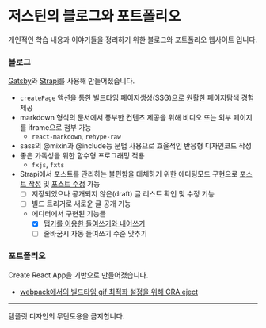 # 저스틴의 블로그와 포트폴리오

개인적인 학습 내용과 이야기들을 정리하기 위한 블로그와 포트폴리오 웹사이트 입니다.

### 블로그

[Gatsby](https://www.gatsbyjs.com/)와 [Strapi](https://strapi.io/)를 사용해 만들어졌습니다.

  - `createPage` 액션을 통한 빌드타임 페이지생성(SSG)으로 원활한 페이지탐색 경험 제공
  - markdown 형식의 문서에서 풍부한 컨텐츠 제공을 위해 비디오 또는 외부 페이지를 iframe으로 첨부 가능
    - `react-markdown`, `rehype-raw`
  - sass의 @mixin과 @include등 문법 사용으로 효율적인 반응형 디자인코드 작성
  - 좋은 가독성을 위한 함수형 프로그래밍 적용
    - `fxjs`, `fxts`
  - Strapi에서 포스트를 관리하는 불편함을 대체하기 위한 에디팅모드 구현으로 [포스트 작성](https://github.com/nninnnin/justindglee.com/pull/8) 및 [포스트 수정](https://github.com/nninnnin/justindglee.com/pull/3) 가능
    - [ ] 저장되었으나 공개되지 않은(draft) 글 리스트 확인 및 수정 기능
    - [ ] 빌드 트리거로 새로운 글 공개 기능
    - 에디터에서 구현된 기능들
      - [x] [탭키를 이용한 들여쓰기와 내어쓰기](https://github.com/nninnnin/justindglee.com/pull/5/files)
      - [ ] 줄바꿈시 자동 들여쓰기 수준 맞추기

### 포트폴리오

Create React App을 기반으로 만들어졌습니다.

  - [webpack에서의 빌드타임 gif 최적화 설정을 위해 CRA eject](https://github.com/nninnnin/justindglee.com/commit/a7fd8710bcde80ea603dffc846a8cce7e17ea09e)

---

템플릿 디자인의 무단도용을 금지합니다.
